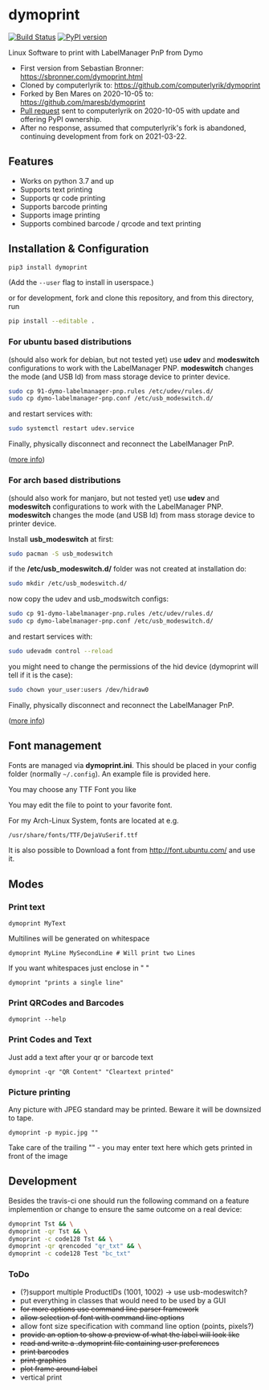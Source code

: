 # dymoprint

[![Build Status](https://travis-ci.org/maresb/dymoprint.svg?branch=master)](https://travis-ci.org/maresb/dymoprint)
[![PyPI version](https://img.shields.io/pypi/v/dymoprint.svg)](https://pypi.org/project/dymoprint/)

Linux Software to print with LabelManager PnP from Dymo

* First version from Sebastian Bronner: <https://sbronner.com/dymoprint.html>
* Cloned by computerlyrik to: <https://github.com/computerlyrik/dymoprint>
* Forked by Ben Mares on 2020-10-05 to: <https://github.com/maresb/dymoprint>
* [Pull request](https://github.com/computerlyrik/dymoprint/pull/35) sent to computerlyrik on 2020-10-05 with update and offering PyPI ownership.
* After no response, assumed that computerlyrik's fork is abandoned, continuing development from fork on 2021-03-22.

## Features

* Works on python 3.7 and up
* Supports text printing
* Supports qr code printing
* Supports barcode printing
* Supports image printing
* Supports combined barcode / qrcode and text printing

## Installation & Configuration

```bash
pip3 install dymoprint
```

(Add the `--user` flag to install in userspace.)

or for development, fork and clone this repository, and from this directory, run

```bash
pip install --editable .
```

### For ubuntu based distributions

(should also work for debian, but not tested yet)
use **udev** and **modeswitch** configurations to work with the LabelManager PNP.
**modeswitch** changes the mode (and USB Id) from mass storage device to printer device.

```bash
sudo cp 91-dymo-labelmanager-pnp.rules /etc/udev/rules.d/
sudo cp dymo-labelmanager-pnp.conf /etc/usb_modeswitch.d/
```

and restart services with:

```bash
sudo systemctl restart udev.service
```

Finally, physically disconnect and reconnect the LabelManager PnP.

([more info](http://www.draisberghof.de/usb_modeswitch/bb/viewtopic.php?t=947))

### For arch based distributions

(should also work for manjaro, but not tested yet)
use **udev** and **modeswitch** configurations to work with the LabelManager PNP.
**modeswitch** changes the mode (and USB Id) from mass storage device to printer device.

Install **usb_modeswitch** at first:

```bash
sudo pacman -S usb_modeswitch
```

if the **/etc/usb_modeswitch.d/** folder was not created at installation do:

```bash
sudo mkdir /etc/usb_modeswitch.d/
````

now copy the udev and usb_modswitch configs:

```bash
sudo cp 91-dymo-labelmanager-pnp.rules /etc/udev/rules.d/
sudo cp dymo-labelmanager-pnp.conf /etc/usb_modeswitch.d/
```

and restart services with:

```bash
sudo udevadm control --reload
```

you might need to change the permissions of the hid device (dymoprint will tell if it is the case):

```bash
sudo chown your_user:users /dev/hidraw0
```

Finally, physically disconnect and reconnect the LabelManager PnP.

([more info](http://www.draisberghof.de/usb_modeswitch/bb/viewtopic.php?t=947))

## Font management

Fonts are managed via **dymoprint.ini**. This should be placed in your
config folder (normally `~/.config`). An example file is provided here.

You may choose any TTF Font you like

You may edit the file to point to your favorite font.

For my Arch-Linux System, fonts are located at e.g.

```bash
/usr/share/fonts/TTF/DejaVuSerif.ttf
```

It is also possible to Download a font from
<http://font.ubuntu.com/> and use it.

## Modes

### Print text

```dymoprint MyText```

Multilines will be generated on whitespace

```dymoprint MyLine MySecondLine # Will print two Lines```

If you want whitespaces just enclose in " "

```dymoprint "prints a single line"```

### Print QRCodes and Barcodes

```dymoprint --help```

### Print Codes and Text

Just add a text after your qr or barcode text

```dymoprint -qr "QR Content" "Cleartext printed"```

### Picture printing

Any picture with JPEG standard may be printed. Beware it will be downsized to tape.

```dymoprint -p mypic.jpg ""```

Take care of the trailing "" - you may enter text here which gets printed in front of the image

## Development

Besides the travis-ci one should run the following command on a feature implemention or change to ensure the same outcome on a real device:

```bash
dymoprint Tst && \
dymoprint -qr Tst && \
dymoprint -c code128 Tst && \
dymoprint -qr qrencoded "qr_txt" && \
dymoprint -c code128 Test "bc_txt"
```

### ToDo

* (?)support multiple ProductIDs (1001, 1002) -> use usb-modeswitch?
* put everything in classes that would need to be used by a GUI
* ~~for more options use command line parser framework~~
* ~~allow selection of font with command line options~~
* allow font size specification with command line option (points, pixels?)
* ~~provide an option to show a preview of what the label will look like~~
* ~~read and write a .dymoprint file containing user preferences~~
* ~~print barcodes~~
* ~~print graphics~~
* ~~plot frame around label~~
* vertical print
